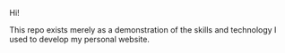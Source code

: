 Hi!

This repo exists merely as a demonstration of the skills and technology I used to develop my personal website.